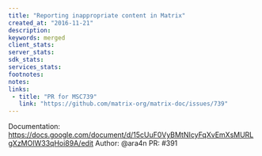 ```yaml
---
title: "Reporting inappropriate content in Matrix"
created_at: "2016-11-21"
description:
keywords: merged
client_stats:
server_stats:
sdk_stats:
services_stats:
footnotes:
notes:
links:
 - title: "PR for MSC739"
   link: "https://github.com/matrix-org/matrix-doc/issues/739"
---
```

Documentation: https://docs.google.com/document/d/15cUuF0VyBMtNIcyFqXvEmXsMURLgXzMOIW33qHoi89A/edit
Author: @ara4n
PR: #391

